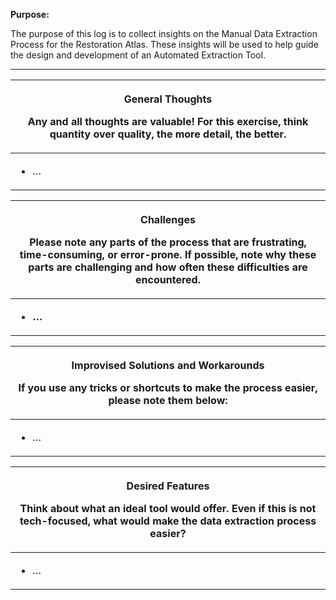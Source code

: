 **Purpose:**

The purpose of this log is to collect insights on the Manual Data Extraction Process for the Restoration Atlas. These insights will be used to help guide the design and development of an Automated Extraction Tool.

------------------------------------------------------------------------------------------------------------------------

<table>
<colgroup>
<col style="width: 100%" />
</colgroup>
<thead>
<tr>
<th><p><strong>General Thoughts</strong></p>
<p>Any and all thoughts are valuable! For this exercise, think quantity over quality, the more detail, the better.</p></th>
</tr>
</thead>
<tbody>
<tr>
<td><ul>
<li><p>…</p></li>
</ul></td>
</tr>
</tbody>
</table>

<table>
<colgroup>
<col style="width: 100%" />
</colgroup>
<thead>
<tr>
<th><p><strong>Challenges</strong></p>
<p>Please note any parts of the process that are frustrating, time-consuming, or error-prone. If possible, note why these parts are challenging and how often these difficulties are encountered.</p></th>
</tr>
</thead>
<tbody>
<tr>
<td><ul>
<li><p><strong>…</strong></p></li>
</ul></td>
</tr>
</tbody>
</table>

<table>
<colgroup>
<col style="width: 100%" />
</colgroup>
<thead>
<tr>
<th><p><strong>Improvised Solutions and Workarounds</strong></p>
<p>If you use any tricks or shortcuts to make the process easier, please note them below:</p></th>
</tr>
</thead>
<tbody>
<tr>
<td><ul>
<li><p>…</p></li>
</ul></td>
</tr>
</tbody>
</table>

<table>
<colgroup>
<col style="width: 100%" />
</colgroup>
<thead>
<tr>
<th><p><strong>Desired Features</strong></p>
<p>Think about what an ideal tool would offer. Even if this is not tech-focused, what would make the data extraction process easier?</p></th>
</tr>
</thead>
<tbody>
<tr>
<td><ul>
<li><p>…</p></li>
</ul></td>
</tr>
</tbody>
</table>
